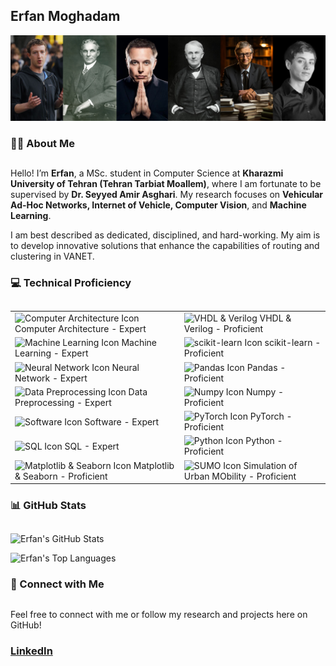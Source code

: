 ## Erfan Moghadam

<p align="center">
  <img src="https://github.com/erfanresume/erfanresume/blob/main/Wallpaper.jpg" alt="Erfan Moghadam">
</p>


### 👨‍🎓 About Me
##
Hello! I’m **Erfan**, a MSc. student in Computer Science at **Kharazmi University of Tehran (Tehran Tarbiat Moallem)**, where I am fortunate to be supervised by **Dr. Seyyed Amir Asghari**. My research focuses on **Vehicular Ad-Hoc Networks, Internet of Vehicle, Computer Vision**, and **Machine Learning**.

I am best described as dedicated, disciplined, and hard-working. My aim is to develop innovative solutions that enhance the capabilities of routing and clustering in VANET.


### 💻 Technical Proficiency
##
<table>
<tr>
  <td><img src="https://img.shields.io/badge/Computer_Architecture-Expert-green" alt="Computer Architecture Icon"> Computer Architecture - Expert</td>
  <td><img src="https://img.shields.io/badge/VHDL_&_Verilog-Proficient-blue" alt="VHDL & Verilog"> VHDL & Verilog - Proficient</td>
</tr>
<tr>
  <td><img src="https://img.shields.io/badge/Machine_Learning-Expert-green" alt="Machine Learning Icon"> Machine Learning - Expert</td>
  <td><img src="https://img.shields.io/badge/scikit_learn-Proficient-blue" alt="scikit-learn Icon"> scikit-learn - Proficient</td>
</tr>
<tr>
  <td><img src="https://img.shields.io/badge/Neural_Network-Expert-green" alt="Neural Network Icon"> Neural Network - Expert</td>
  <td><img src="https://img.shields.io/badge/Pandas-Proficient-blue" alt="Pandas Icon"> Pandas - Proficient</td>
</tr>
<tr>
  <td><img src="https://img.shields.io/badge/Data_Preprocessing-Expert-green" alt="Data Preprocessing Icon"> Data Preprocessing - Expert</td>
  <td><img src="https://img.shields.io/badge/Numpy-Proficient-blue" alt="Numpy Icon"> Numpy - Proficient</td>
</tr>
<tr>
  <td><img src="https://img.shields.io/badge/Software-Expert-green" alt="Software Icon"> Software - Expert</td>
  <td><img src="https://img.shields.io/badge/PyTorch-Proficient-blue" alt="PyTorch Icon"> PyTorch - Proficient</td>
</tr>
<tr>
  <td><img src="https://img.shields.io/badge/SQL-Expert-green" alt="SQL Icon"> SQL - Expert</td>
  <td><img src="https://img.shields.io/badge/Python-Proficient-blue" alt="Python Icon"> Python - Proficient</td>
</tr>
<tr>
  <td><img src="https://img.shields.io/badge/Matplotlib_%26_Seaborn-Proficient-blue" alt="Matplotlib & Seaborn Icon"> Matplotlib & Seaborn - Proficient</td>
  <td><img src="https://img.shields.io/badge/SUMO-Proficient-blue" alt="SUMO Icon"> Simulation of Urban MObility - Proficient</td>
</tr>
</table>


### 📊 GitHub Stats
##
<p align="left">
  <img src="https://github-readme-stats.vercel.app/api?username=erfanresume&show_icons=true&theme=light" alt="Erfan's GitHub Stats">
</p>
<p align="left">
  <img src="https://github-readme-stats.vercel.app/api/top-langs/?username=erfanresume&layout=compact&theme=light" alt="Erfan's Top Languages">
</p>


### 🔗 Connect with Me
##
Feel free to connect with me or follow my research and projects here on GitHub!
<p align="left">
  <h3><a href="https://linkedin.com/in/erfanmoghadam">LinkedIn</a></h3>
</p>

